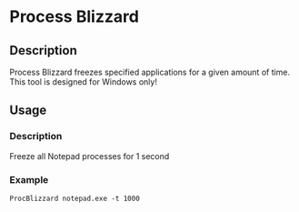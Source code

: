 # Process Blizzard

## Description
Process Blizzard freezes specified applications for a given amount of time. This tool is designed for Windows only!

## Usage

### Description
Freeze all Notepad processes for 1 second

### Example
```BATCH
ProcBlizzard notepad.exe -t 1000
```
